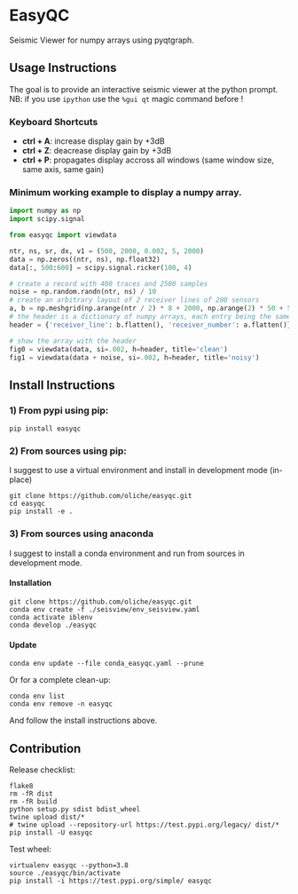 # EasyQC
Seismic Viewer for numpy arrays using pyqtgraph.

## Usage Instructions
The goal is to provide an interactive seismic viewer at the python prompt.
NB: if you use `ipython` use the `%gui qt` magic command before !

### Keyboard Shortcuts
-   **ctrl + A**: increase display gain by +3dB 
-   **ctrl + Z**: deacrease display gain by +3dB
-   **ctrl + P**: propagates display accross all windows (same window size, same axis, same gain)

### Minimum working example to display a numpy array.

```python
import numpy as np
import scipy.signal

from easyqc import viewdata

ntr, ns, sr, dx, v1 = (500, 2000, 0.002, 5, 2000)
data = np.zeros((ntr, ns), np.float32)
data[:, 500:600] = scipy.signal.ricker(100, 4)

# create a record with 400 traces and 2500 samples
noise = np.random.randn(ntr, ns) / 10
# create an arbitrary layout of 2 receiver lines of 200 sensors
a, b = np.meshgrid(np.arange(ntr / 2) * 8 + 2000, np.arange(2) * 50 + 5000)
# the header is a dictionary of numpy arrays, each entry being the same length as the number of traces
header = {'receiver_line': b.flatten(), 'receiver_number': a.flatten()}

# show the array with the header
fig0 = viewdata(data, si=.002, h=header, title='clean')
fig1 = viewdata(data + noise, si=.002, h=header, title='noisy')

```

## Install Instructions

### 1) From pypi using pip:
`pip install easyqc`



### 2) From sources using pip:
I suggest to use a virtual environment and install in development mode (in-place)
```
git clone https://github.com/oliche/easyqc.git
cd easyqc
pip install -e .
```

### 3) From sources using anaconda

I suggest to install a conda environment and run from sources in development mode.
#### Installation
```
git clone https://github.com/oliche/easyqc.git
conda env create -f ./seisview/env_seisview.yaml
conda activate iblenv
conda develop ./easyqc
```

#### Update
```
conda env update --file conda_easyqc.yaml --prune
```

Or for a complete clean-up:
```
conda env list
conda env remove -n easyqc
```
And follow the install instructions above.



## Contribution

Release checklist:
```shell
flake8
rm -fR dist
rm -fR build
python setup.py sdist bdist_wheel
twine upload dist/*
# twine upload --repository-url https://test.pypi.org/legacy/ dist/*
pip install -U easyqc
```

Test wheel:
```shell
virtualenv easyqc --python=3.8
source ./easyqc/bin/activate
pip install -i https://test.pypi.org/simple/ easyqc
```
